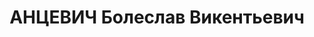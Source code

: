 ---
title: АНЦЕВИЧ Болеслав Викентьевич
description: 'Род. в 1902, г. Вильно, поляк. В 1932 дежурным по депо станции Боготол
  КЖД. Приговорен к 3 мес. принудработ

  Арестован 22.10.1936. Обв.: шпионаж, участие в к.-р. терр. организации. Приговор:
  ВК ВС СССР, 24.04.1937 – 10 лет ИТЛ.

  Реабилитирован ВК ВС СССР 13.07.1957'
---